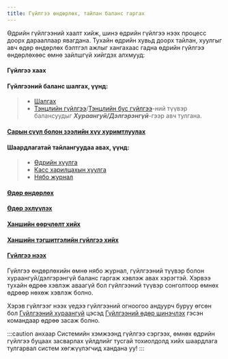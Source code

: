```yaml
---
title: Гүйлгээ өндөрлөх, тайлан баланс гаргах
---
```



Өдрийн гүйлгээний хаалт хийж, шинэ өдрийн гүйлгээ нээх процесс доорх дарааллаар явагдана. Тухайн өдрийн хувьд доорх тайлан, хуулгыг авч өдөр өндөрлөх бэлтгэл ажлыг хангахаас гадна өдрийн гүйлгээ өндөрлөхөөс өмнө зайлшгүй хийгдэх алхмууд:

#### Гүйлгээ хаах
#### Гүйлгээний баланс шалгах, үүнд:
> - [Шалгах](/docs/tbalance#шалгах) 
> - [Тэнцлийн гүйлгээ](docs/tbalance#тэнцлийн-гүйлгээ)/[Тэнцлийн бус гүйлгээ](/docs/tbalance#тэнцлийн-бус-гүйлгээ)-ний түүвэр балансуудыг _**Хураангуй/Дэлгэрэнгүй**_-гээр авч тулгана.

#### [Сарын сүүл болон зээлийн хүү хуримтлуулах](/docs/zeelHuu)

#### Шаардлагатай тайлангуудаа авах, үүнд:
 > - [Өдрийн хуулга](/docs/huulga#өдрийн-хуулга)
 > - [Касс харилцахын хуулга](/docs/huulga#касс-харилцахын-үлдэгдэл) 
 > - [Нябо журнал](/docs/huulga#нябо-журнал)
#### [Өдөр өндөрлөх](/docs/udurUndurluh)
#### [Өдөр эхлүүлэх](/docs/udurUndurluh/#гүйлгээ-өндөрлөх) 
#### [Ханшийн өөрчлөлт хийх](/docs/eRate)
#### [Ханшийн тэгшитгэлийн гүйлгээ хийх](/docs/eRate#ханшийн-тэгшитгэл-хийх)
#### [Гүйлгээ нээх](/docs/udurUndurluh/#гүйлгээний-шинэ-өдөр-нээх)

Гүйлгээ өндөрлөхийн өмнө нябо журнал, гүйлгээний түүвэр болон хураангуй/дэлгэрэнгүй баланс гаргаж хэвлэж авах хэрэгтэй. Хэрвээ тухайн өдрөө хэвлэж аваагүй бол гүйлгээний түүвэр сонголтоор өмнөх өдрөөр нөхөж хэвлэж болно.

Хэрэв гүйлгээг нээх үедээ гүйлгээний огноогоо андуурч буруу өгсөн бол [Гүйлгээний хураангуй](/docs/guilHuraangui) цэсэд [Гүйлгээний өдөр шинэчлэх](/docs/guilHuraangui/#гүйлгээний-өдөр-шинэчлэх) гэсэн командаар өдрөө засаж болно.

:::caution анхаар 
Системийн хэмжээнд гүйлгээ сэргээх, өмнөх өдрийн гүйлгээ буцаах засварлах үйлдлийг тусгай тохиолдолд хийх шаардлага тулгарвал систем хөгжүүлэгчид хандана уу!
:::




 